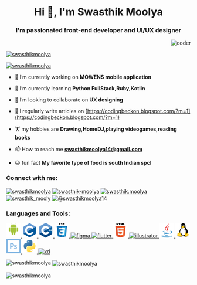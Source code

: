 <h1 align="center">Hi 👋, I'm Swasthik Moolya</h1>
<h3 align="center">I'm passionated front-end developer and UI/UX designer</h3>
<p align="right"> <img src="https://media3.giphy.com/media/qgQUggAC3Pfv687qPC/giphy.gif" alt="coder">
<p align="left"> <a href="https://github.com/ryo-ma/github-profile-trophy"><img src="https://github-profile-trophy.vercel.app/?username=swasthikmoolya" alt="swasthikmoolya" /></a> </p>

<p align="left"> <a href="https://twitter.com/swasthikmoolya" target="blank"><img src="https://img.shields.io/twitter/follow/swasthikmoolya?logo=twitter&style=for-the-badge" alt="swasthikmoolya" /></a> </p>

- 🔭 I’m currently working on **MOWENS mobile application**

- 🌱 I’m currently learning **Python FullStack,Ruby,Kotlin**

- 👯 I’m looking to collaborate on **UX designing**

- 📝 I regularly write articles on [https://codingbeckon.blogspot.com/?m=1](https://codingbeckon.blogspot.com/?m=1)

- 🏋️ my hobbies are **Drawing,HomeDJ,playing videogames,reading books**

- 📫 How to reach me **swasthikmoolya14@gmail.com**

- 😜 fun fact **My favorite type of food is south Indian spcl**

<h3 align="left">Connect with me:</h3>
<p align="left">
<a href="https://twitter.com/swasthikmoolya" target="blank"><img align="center" src="https://raw.githubusercontent.com/rahuldkjain/github-profile-readme-generator/master/src/images/icons/Social/twitter.svg" alt="swasthikmoolya" height="30" width="40" /></a>
<a href="https://linkedin.com/in/swasthik-moolya" target="blank"><img align="center" src="https://raw.githubusercontent.com/rahuldkjain/github-profile-readme-generator/master/src/images/icons/Social/linked-in-alt.svg" alt="swasthik-moolya" height="30" width="40" /></a>
<a href="https://instagram.com/swasthik.moolya" target="blank"><img align="center" src="https://raw.githubusercontent.com/rahuldkjain/github-profile-readme-generator/master/src/images/icons/Social/instagram.svg" alt="swasthik.moolya" height="30" width="40" /></a>
<a href="https://www.codechef.com/users/swasthik_mooly" target="blank"><img align="center" src="https://cdn.jsdelivr.net/npm/simple-icons@3.1.0/icons/codechef.svg" alt="swasthik_mooly" height="30" width="40" /></a>
<a href="https://www.hackerrank.com/@swasthikmoolya14" target="blank"><img align="center" src="https://raw.githubusercontent.com/rahuldkjain/github-profile-readme-generator/master/src/images/icons/Social/hackerrank.svg" alt="@swasthikmoolya14" height="30" width="40" /></a>
</p>

<h3 align="left">Languages and Tools:</h3>
<p align="left"> <a href="https://developer.android.com" target="_blank" rel="noreferrer"> <img src="https://raw.githubusercontent.com/devicons/devicon/master/icons/android/android-original-wordmark.svg" alt="android" width="40" height="40"/> </a> <a href="https://www.cprogramming.com/" target="_blank" rel="noreferrer"> <img src="https://raw.githubusercontent.com/devicons/devicon/master/icons/c/c-original.svg" alt="c" width="40" height="40"/> </a> <a href="https://www.w3schools.com/cpp/" target="_blank" rel="noreferrer"> <img src="https://raw.githubusercontent.com/devicons/devicon/master/icons/cplusplus/cplusplus-original.svg" alt="cplusplus" width="40" height="40"/> </a> <a href="https://www.w3schools.com/css/" target="_blank" rel="noreferrer"> <img src="https://raw.githubusercontent.com/devicons/devicon/master/icons/css3/css3-original-wordmark.svg" alt="css3" width="40" height="40"/> </a> <a href="https://www.figma.com/" target="_blank" rel="noreferrer"> <img src="https://www.vectorlogo.zone/logos/figma/figma-icon.svg" alt="figma" width="40" height="40"/> </a> <a href="https://flutter.dev" target="_blank" rel="noreferrer"> <img src="https://www.vectorlogo.zone/logos/flutterio/flutterio-icon.svg" alt="flutter" width="40" height="40"/> </a> <a href="https://www.w3.org/html/" target="_blank" rel="noreferrer"> <img src="https://raw.githubusercontent.com/devicons/devicon/master/icons/html5/html5-original-wordmark.svg" alt="html5" width="40" height="40"/> </a> <a href="https://www.adobe.com/in/products/illustrator.html" target="_blank" rel="noreferrer"> <img src="https://www.vectorlogo.zone/logos/adobe_illustrator/adobe_illustrator-icon.svg" alt="illustrator" width="40" height="40"/> </a> <a href="https://www.java.com" target="_blank" rel="noreferrer"> <img src="https://raw.githubusercontent.com/devicons/devicon/master/icons/java/java-original.svg" alt="java" width="40" height="40"/> </a> <a href="https://www.linux.org/" target="_blank" rel="noreferrer"> <img src="https://raw.githubusercontent.com/devicons/devicon/master/icons/linux/linux-original.svg" alt="linux" width="40" height="40"/> </a> <a href="https://www.photoshop.com/en" target="_blank" rel="noreferrer"> <img src="https://raw.githubusercontent.com/devicons/devicon/master/icons/photoshop/photoshop-line.svg" alt="photoshop" width="40" height="40"/> </a> <a href="https://www.python.org" target="_blank" rel="noreferrer"> <img src="https://raw.githubusercontent.com/devicons/devicon/master/icons/python/python-original.svg" alt="python" width="40" height="40"/> </a> <a href="https://www.adobe.com/products/xd.html" target="_blank" rel="noreferrer"> <img src="https://cdn.worldvectorlogo.com/logos/adobe-xd.svg" alt="xd" width="40" height="40"/> </a> </p>

<p><img align="left" src="https://github-readme-stats.vercel.app/api/top-langs?username=swasthikmoolya&show_icons=true&locale=en&layout=compact" alt="swasthikmoolya" /></p>

<p>&nbsp;<img align="center" src="https://github-readme-stats.vercel.app/api?username=swasthikmoolya&show_icons=true&locale=en" alt="swasthikmoolya" /></p>

<p><img align="center" src="https://github-readme-streak-stats.herokuapp.com/?user=swasthikmoolya&" alt="swasthikmoolya" /></p>
